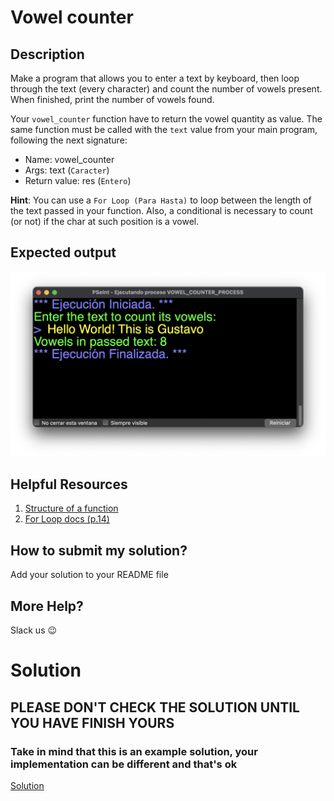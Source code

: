 # Vowel counter

## Description

Make a program that allows you to enter a text by keyboard, then loop through the text (every character) and count the number of vowels present. When finished, print the number of vowels found.

Your `vowel_counter` function have to return the vowel quantity as value. The same function must be called with the `text` value from your main program, following the next signature: 
- Name: vowel_counter
- Args: text (`Caracter`)
- Return value: res (`Entero`)

**Hint**: You can use a `For Loop (Para Hasta)` to loop between the length of the text passed in your function. Also, a conditional is necessary to count (or not) if the char at such position is a vowel. 

## Expected output

![expected](./../../../assets/ch_e05_expected.png 'Expected')

## Helpful Resources

1. [Structure of a function](../../e02/desc/)
2. [For Loop docs (p.14)](https://www.itson.mx/oferta/isw/Documents/guia_pseint_2016.pdf)

## How to submit my solution?

Add your solution to your README file

## More Help?

Slack us 😉

# Solution

## PLEASE DON'T CHECK THE SOLUTION UNTIL YOU HAVE FINISH YOURS

### Take in mind that this is an example solution, your implementation can be different and that's ok

[Solution](../sol)
